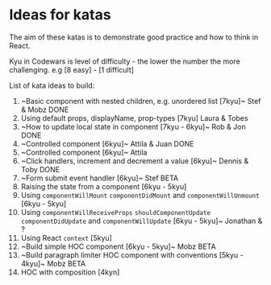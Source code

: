 # Ideas for katas

The aim of these katas is to demonstrate good practice and how to think in React.

Kyu in Codewars is level of difficulty - the lower the number the more challenging. e.g [8 easy] - [1 difficult]

List of kata ideas to build:

1. ~Basic component with nested children, e.g. unordered list [7kyu]~ Stef & Mobz  DONE
1. Using default props, displayName, prop-types [7kyu] Laura & Tobes 
1. ~How to update local state in component [7kyu - 6kyu]~ Rob & Jon DONE
1. ~Controlled component [6kyu]~ Attila & Juan DONE
1. ~Controlled component [6kyu]~ Attila
1. ~Click handlers, increment and decrement a value [6kyu]~ Dennis & Toby DONE
1. ~Form submit event handler [6kyu]~ Stef BETA
1. Raising the state from a component [6kyu - 5kyu]
1. Using `componentWillMount` `componentDidMount` and `componentWillUnmount` [6kyu - 5kyu]
1. Using `componentWillReceiveProps` `shouldComponentUpdate` `componentDidUpdate` and `componentWillUpdate` [6kyu - 5kyu]~ Jonathan & ?
1. Using React `context` [5kyu]
1. ~Build simple HOC component [6kyu - 5kyu]~ Mobz BETA
1. ~Build paragraph limiter HOC component with conventions [5kyu - 4kyu]~ Mobz BETA 
1. HOC with composition [4kyn]
